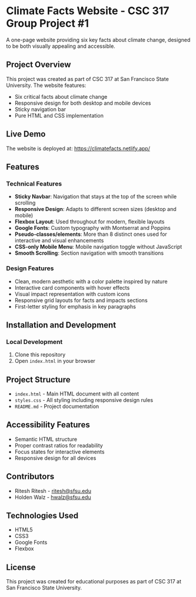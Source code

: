 # Climate Facts Website - CSC 317 Group Project #1

A one-page website providing six key facts about climate change, designed to be both visually appealing and accessible.

## Project Overview

This project was created as part of CSC 317 at San Francisco State University. The website features:

- Six critical facts about climate change
- Responsive design for both desktop and mobile devices
- Sticky navigation bar
- Pure HTML and CSS implementation

## Live Demo

The website is deployed at: https://climatefacts.netlify.app/

## Features

### Technical Features

- **Sticky Navbar**: Navigation that stays at the top of the screen while scrolling
- **Responsive Design**: Adapts to different screen sizes (desktop and mobile)
- **Flexbox Layout**: Used throughout for modern, flexible layouts
- **Google Fonts**: Custom typography with Montserrat and Poppins
- **Pseudo-classes/elements**: More than 8 distinct ones used for interactive and visual enhancements
- **CSS-only Mobile Menu**: Mobile navigation toggle without JavaScript
- **Smooth Scrolling**: Section navigation with smooth transitions

### Design Features

- Clean, modern aesthetic with a color palette inspired by nature
- Interactive card components with hover effects
- Visual impact representation with custom icons
- Responsive grid layouts for facts and impacts sections
- First-letter styling for emphasis in key paragraphs

## Installation and Development

### Local Development

1. Clone this repository
2. Open `index.html` in your browser

## Project Structure

- `index.html` - Main HTML document with all content
- `styles.css` - All styling including responsive design rules
- `README.md` - Project documentation

## Accessibility Features

- Semantic HTML structure
- Proper contrast ratios for readability
- Focus states for interactive elements
- Responsive design for all devices

## Contributors

- Ritesh Ritesh - ritesh@sfsu.edu
- Holden Walz - hwalz@sfsu.edu

## Technologies Used

- HTML5
- CSS3
- Google Fonts
- Flexbox

## License

This project was created for educational purposes as part of CSC 317 at San Francisco State University.
